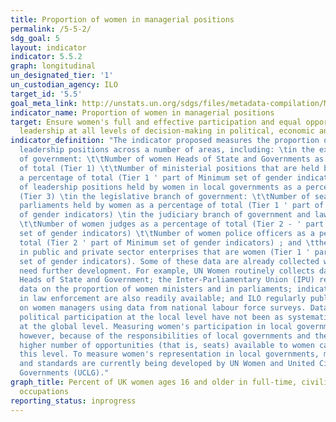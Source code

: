 ```yaml
---
title: Proportion of women in managerial positions
permalink: /5-5-2/
sdg_goal: 5
layout: indicator
indicator: 5.5.2
graph: longitudinal
un_designated_tier: '1'
un_custodian_agency: ILO
target_id: '5.5'
goal_meta_link: http://unstats.un.org/sdgs/files/metadata-compilation/Metadata-Goal-5.pdf
indicator_name: Proportion of women in managerial positions
target: Ensure women's full and effective participation and equal opportunities for
  leadership at all levels of decision-making in political, economic and public life
indicator_definition: "The indicator proposed measures the proportion of women in
  leadership positions across a number of areas, including: \tin the executive branch
  of government: \t\tNumber of women Heads of State and Governments as a percentage
  of total (Tier 1) \t\tNumber of ministerial positions that are held by women as
  a percentage of total (Tier 1 ' part of Minimum set of gender indicators) \t\tNumber
  of leadership positions held by women in local governments as a percentage of total
  (Tier 3) \tin the legislative branch of government: \t\tNumber of seats in national
  parliaments held by women as a percentage of total (Tier 1 ' part of Minimum set
  of gender indicators) \tin the judiciary branch of government and law enforcement:
  \t\tNumber of women judges as a percentage of total (Tier 2 - ' part of Minimum
  set of gender indicators) \t\tNumber of women police officers as a percentage of
  total (Tier 2 ' part of Minimum set of gender indicators) ; and \tthe share of managers
  in public and private sector enterprises that are women (Tier 1 ' part of Minimum
  set of gender indicators). Some of these data are already collected while others
  need further development. For example, UN Women routinely collects data on women
  Heads of State and Government; the Inter-Parliamentary Union (IPU) regularly collects
  data on the proportion of women ministers and in parliaments; indicators on women
  in law enforcement are also readily available; and ILO regularly publishes data
  on women managers using data from national labour force surveys. Data on women's
  political participation at the local level have not been as systematically collected
  at the global level. Measuring women's participation in local government is important,
  however, because of the responsibilities of local governments and the significantly
  higher number of opportunities (that is, seats) available to women candidates at
  this level. To measure women's representation in local governments, methodologies
  and standards are currently being developed by UN Women and United Cities and Local
  Governments (UCLG)."
graph_title: Percent of UK women ages 16 and older in full-time, civilian management
  occupations
reporting_status: inprogress
---
```

